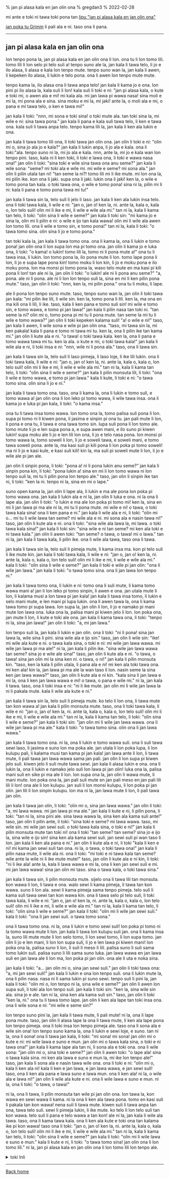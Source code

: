 % jan pi alasa kala en jan olin ona
% gregdan3
% 2022-02-28

mi ante e toki ni tawa toki pona tan [lipu "jan pi alasa kala en jan olin ona"](https://en.wikipedia.org/wiki/The_Fisherman_and_His_Wife)

[jan poka tu Grimm](https://en.wikipedia.org/wiki/Brothers_Grimm) li pali ala e ni. taso ona li pana.

---

## jan pi alasa kala en jan olin ona

lon tenpo pona la, jan pi alasa kala en jan olin ona li lon. ona tu li lon tomo
lili. tomo lili li lon selo pi telo suli a! tenpo suno ale la, jan kala li tawa
telo, li jo e ilo alasa, li alasa e kala lon tenpo mute. tenpo suno wan la, jan
kala li awen, li kepeken ilo alasa, li lukin e telo pona. ona li awen lon tenpo
mute mute.

tenpo kama la, ilo alasa ona li tawa anpa telo! jan kala li kama jo e ona. lon
pini pi ilo alasa la, kala suli li lon! kala suli li toki e ni: "jan pi alasa
kala, o kute e toki mi, o awen ala e mi! mi kala ala. mi jan lawa pi wawa nasa!
sina moli e mi la, mi pona ala e sina. sina moku e mi la, mi jaki! ante la, o
moli ala e mi, o pana e mi tawa telo, o ken e tawa mi!"

jan kala li toki: "nnn, mi sona e toki sina! o toki mute ala. tan toki sina la,
mi wile e ni: sina tawa pona." jan kala li pana e kala suli tawa telo, li ken e
tawa ona. kala suli li tawa anpa telo. tenpo kama lili la, jan kala li ken ala
lukin e ona.

jan kala li tawa tomo lili ona, li toki tawa jan olin ona. jan olin li toki e
ni: "olin mi o, sina jo ala jo e kala?" jan kala li lukin anpa, li jo ala e
kala. ona li toki:"ala. tenpo suno ni la, mi jo ala e kala. nnn, ante la, mi jo
e kala wan lon tenpo pini. taso, kala ni li ken toki, li toki e lawa ona, li
toki e wawa nasa ona!" jan olin li toki: "sina toki e wile sina tawa ona anu
seme?" jan kala li wile sona: "seme? mi toki ala e wile mi. mi wile e seme? mi
sona ala." jan olin li pilin utala tan ni! "tan seme la ni?! tomo lili mi li ike
mute. mi lon ona la, mi pilin ike. kon ona li jaki. supa ona li jaki. lukin ona
li jaki! ken la, o wile e tomo pona tan kala. o toki tawa ona, o wile e tomo
pona! sina ni la, pilin mi li ni: kala li pana e tomo pona tawa mi tu!"

jan kala li tawa sin la, telo suli li jelo li laso. jan kala li ken ala lukin
insa telo. ona li toki tawa kala, li wile e ni: "jan o, jan o! ken la, ni. ante
la, kala o, kala o, lon telo suli! olin mi li ike e mi, li wile e wile ala mi."
tan ni la, kala li kama tan telo, li toki: "olin sina li wile e seme?" jan kala
li toki sin: "mi kama jo e sina la, olin mi li pilin e ni: o wile e ijo tan kala
wawa! olin mi li wile ala awen lon tomo lili. ona li wile e tomo sin, e tomo
pona!" tan ni la, kala li toki: "o tawa tomo sina. olin sina li jo e tomo pona."

tan toki kala la, jan kala li tawa tomo ona. ona li kama la, ona li lukin e tomo
pona! jan olin ona li lon supa lon ma pi tomo ona. jan olin li kama jo e luka
ona, li toki: "o kama! o lukin! tomo lili la, tomo ni li pona mute a!" ona tu li
tawa insa, li lukin. lon tomo pona la, ilo pona mute li lon. tomo lape pona li
lon, li jo e supa lape pona kin! tomo moku li lon kin, li jo e moku pona e ilo
moku pona. lon ma monsi pi tomo pona la, waso telo mute en ma kasi pi kili pona
li lon! tan ale ni la, jan olin li toki: "o lukin! ale ni li pona anu seme?" "a,
pona. ale ni li pona. ale ni li lon lon tenpo suli la, sina en mi li ken pilin
pona mute." taso, jan olin li toki: "nnn, ken la, mi pilin pona." ona tu li
moku, li lape.

ale li pona lon tenpo suno mute. taso, tenpo suno wan la, jan olin li toki tawa
jan kala: "mi pilin ike lili, li wile sin. ken la, tomo pona li lili. ken la, ma
ona en ma kili ona li lili, li ike. taso, kala li ken pana e tomo suli sin! mi
wile e tomo sin, e tomo wawa, e tomo pi jan lawa!" jan kala li pilin nasa tan
toki ni. "tan seme la ni? olin mi o, tomo pona pi mi tu li pona mute. tan seme
la mi tu li wile e tomo wawa?" jan olin li toki kepeken kalama suli! "a! o wile
e ni!" taso, jan kala li awen, li wile sona e wile pi jan olin ona. "taso, mi
tawa sin la, mi ken pakala! kala li pana e tomo ni tawa mi tu. ken la, ona li
pilin ike tan kama mi." jan olin li kute ala e ni. "o tawa! o toki tawa kala.
ken la, ona li pana e tomo wawa tawa mi tu. ken la ala. o kute e mi, o toki tawa
kala!" jan kala li wile ala e ni, li toki insa e ni: "nnn, wile ni li pona ala."
taso, ona li tawa sin.

jan kala li tawa sin la, telo suli li laso pimeja, li laso loje, li ike lili
lukin. ona li toki tawa kala, li wile e ni: "jan o, jan o! ken la, ni. ante la,
kala o, kala o, lon telo suli! olin mi li ike e mi, li wile e wile ala mi." tan
ni la, kala li kama tan telo, li toki: "olin sina li wile e seme?" jan kala li
pilin monsuta lili, li toki: "ona li wile e tomo wawa, e tomo pi jan lawa." kala
li kute, li toki e ni: "o tawa tomo sina. olin sina li jo e ni."

jan kala li tawa tomo ona. taso, ona li kama la, ona li lukin e tomo suli, e
tomo wawa a! jan olin ona li lon leko pi tomo wawa, li wile tawa insa. ona li
kama jo e luka pi jan kala, li toki: "o kama insa."

ona tu li tawa insa tomo wawa. lon tomo ona la, tomo palisa suli pona li lon.
supa pi tomo ni li kiwen pona, li jasima e sinpin pi ona tu. jan pali mute li
lon, li pona e ona tu, li tawa e ona tawa tomo sin. lupa suli pona li lon tomo
ale. tomo mute li jo e len supa pona a, e supa awen mani, e ilo suno pi kiwen
lukin! supa moku ale li jo e len lili lon ona, li jo e telo nasa pona. lon monsi
pi tomo wawa la, tomo soweli li lon, li jo e soweli tawa, e soweli mani, e tomo
tawa soweli pona. ante la, ma kasi suli pi kili pona li lon poka pi tomo soweli!
ma ni li jo e kasi kule, e kasi suli kili! kin la, ma suli pi soweli mute li
lon, li jo e wile ale pi jan ale.

jan olin li sinpin pona, li toki: "pona a! ni li pona lukin anu seme?" jan kala
li sinpin pona kin, li toki: "pona lukin a! sina en mi li lon tomo wawa ni lon
tenpo suli la, mi tu li pilin pona lon tenpo ale." taso, jan olin li sinpin ike
tan ni, li toki: "ken la ni. tenpo ni la, sina en mi o lape."

suno open kama la, jan olin li lape ala, li lukin e ma ale pona lon poka pi tomo
wawa ona. jan kala li lukin ala e ni la, jan olin li luka e ona. ni la ona li
lape ala. jan olin li toki: "o lukin e ma ale lon poka pi tomo mi! ken la, sina
en mi li jan lawa pi ma ale ni la, mi tu li pona mute. mi wile e ni! o tawa, o
toki tawa kala sina! ona li ken pana e ni." jan kala li wile ala e ni, li toki:
"olin mi o... mi tu li wile lawa tan seme? mi wile ala e ni. mi sona ala e nasin
tawa ni!" taso, jan olin li kute ala e ni. ona li toki: "sina wile ala lawa la,
mi lawa. o toki tawa kala sina!" jan kala li toki sin: "sina wile e ni tan seme?
mi ken ala toki e ni tawa kala." jan olin li awen toki: "tan seme? o tawa, o
tawa! mi o lawa." tan ni la, jan kala li tawa kala, li pilin ike. ona li wile
ala tawa, taso ona li tawa.

jan kala li tawa sin la, telo suli li pimeja mute, li kama insa ma. kon pi telo
suli li ike mute kin. jan kala li toki tawa kala, li wile e ni: "jan o, jan o!
ken la, ni. ante la, kala o, kala o, lon telo suli! olin mi li ike e mi, li wile
e wile ala mi." kala li toki: "olin sina li wile e seme?" jan kala li toki e
wile pi jan olin: "ona li wile jan lawa." jan kala li toki: "o tawa tomo sina.
ona li jan lawa lon tenpo ni."

jan kala li tawa tomo ona, li lukin e ni: tomo ona li suli mute, li kama tomo
wawa mani a! jan li lon leko pi tomo sinpin, li awen e ona. jan utala mute li
lon, li kalama musi a lon tawa pi jan kala! jan kala li tawa insa tomo, li lukin
e selo mani mute, e len mani pi lupa lukin. ona li awen tawa la, ona li kama
tawa tomo pi supa lawa. lon supa la, jan olin li lon, li jo e namako pi mani
mute lon lawa ona. luka ona la, palisa mani pi kiwen jelo li lon. lon poka ona,
jan mute li lon, li kute e toki ale ona. jan kala li kama tawa ona, li toki:
"tenpo ni la, sina jan lawa!" jan olin li toki: "a, mi jan lawa."

lon tenpo suli la, jan kala li lukin e jan olin. ona li toki: "ni li pona! sina
jan lawa la, wile sina li pini. sina wile ala e ijo sin." taso, jan olin li wile
sin: "ike! mi wile ala kute e ni. o tawa kala sina, o toki e ni: mi wile jan
lawa wawa. mi wile jan lawa pi ma ale!" ni la, jan kala li pilin ike. "sina wile
jan lawa wawa tan seme? sina jo e wile ale sina!" taso, jan olin li kute ala e
ni. "o tawa, o tawa! sina jan olin mi la sina ken ni. o tawa, o ni!" jan kala li
pilin monsuta kin. "taso, ken la kala li pilin utala, li pana ala e ni! mi ken
ala toki tawa ona. mi ken ala! kin la, jan lawa pi ma ale la wan taso li lon.
nasin seme la sina ken jan lawa wawa?" taso, jan olin li kute ala e ni kin.
"kala sina li jan lawa e mi la, ona li ken jan lawa wawa e mi! o tawa, o pana e
wile mi." ni la, jan kala li tawa. taso, ona li toki insa e ni: "ni li ike mute.
jan olin mi li wile jan lawa la ni li pakala mute. kala li wile ala kute e ni."

jan kala li tawa sin la, telo suli li pimeja mute. ko telo li lon ona, li tawa
mute tan kon wawa a! jan kala li pilin monsuta mute. taso, ona li toki tawa
kala, li wile e ni: "jan o, jan o! ken la, ni. ante la, kala o, kala o, lon telo
suli! olin mi li ike e mi, li wile e wile ala mi." tan ni la, kala li kama tan
telo, li toki: "olin sina li wile e seme?" jan kala li toki sin: "jan olin mi li
wile jan lawa wawa. ona li wile jan lawa pi ma ale." kala li toki: "o tawa tomo
sina. olin ona li jan lawa wawa."

jan kala li tawa tomo ona. ni la, ona li lukin e tomo wawa suli. ona li suli
tawa sewi laso, li jasima e suno lon ma poka ale. jan utala li lon poka lupa, li
lon kulupu pali, li kalama musi tan kama pi jan kala! jan lawa ante li lon, li
tawa mute, li pali tawa jan lawa wawa sama jan pali. jan olin li lon supa pi
kiwen jelo suli. kiwen jelo li suli mute tawa sewi. jan kala li alasa lukin e
ona. ona li lukin la, ona li lukin e namako jelo suli lon lawa pi jan olin! luka
ona la, palisa mani suli en sike pi ma ale li lon. lon supa ona la, jan olin li
wawa mute, li mani mute. lon poka ona la, jan pali suli mute en jan pali meso en
jan pali lili lili li lon! ona ale li lon kulupu. jan suli li lon monsi kulupu,
li lon poka pi jan olin. jan lili li lon sinpin kulupu. lon ma ni la, jan lawa
mute li lon, li pali tawa jan olin.

jan kala li tawa jan olin, li toki: "olin mi o, sina jan lawa wawa." jan olin li
toki: "a, mi lawa wawa. mi jan lawa pi ma ale." jan kala li kute e ni, li pilin
pona, li toki: "tan ni la, sina pini ale. sina lawa wawa la, sina ken ala kama
suli ante!" taso, jan olin li pilin ante, li toki: "sina toki e seme? mi lawa
wawa. taso, mi wile sin. mi wile jan sewi suli. o toki tawa kala sina, o toki e
ni!" jan kala li pilin monsuta mute tan toki ni! ona li toki "tan seme? tan
seme? sina jo e ijo la, sina wile e ijo sin! sina ken ala kama sewi suli. jan
sewi suli pi wan taso li lon. jan kala li ken ala pana e ni." jan olin li kute
ala e ni, li toki "kala li ken e ni! mi kama jan sewi suli tan ona. ni la, o
tawa, o toki tawa ona!" jan kala li pilin nasa mute, li wile ala ni. ona li
toki: "mi toki e ni tawa kala tan seme? wile ante la wile ni li ike mute mute!"
taso, jan olin li kute ala e ni kin, li toki: "ni li ike ala! ante la, kala li
lawa wawa e mi la, ona li ken jan sewi suli e mi. mi jan lawa wawa! sina jan
olin mi taso. sina o tawa kala, o toki tawa sina."

jan kala li tawa sin, li pilin monsuta mute. sijelo ona li tawa lili tan
monsuta. kon wawa li lon, li tawa e ona. walo sewi li kama pimeja, li tawa tan
kon wawa. suno li lon ala. sewi li kama pimeja sama tenpo pimeja. telo suli li
kama suli tawa sewi tan kon wawa kin. ona li tawa selo pi telo suli, li toki
tawa kala, li wile e ni: "jan o, jan o! ken la, ni. ante la, kala o, kala o, lon
telo suli! olin mi li ike e mi, li wile e wile ala mi." tan ni la, kala li kama
tan telo, li toki: "olin sina li wile e seme?" jan kala li toki: "olin mi li
wile jan sewi suli." kala li toki: "ona li jan sewi suli. o tawa tomo sona."

ona li tawa tomo ona. ni la, ona li lukin e tomo sewi suli! lon poka pi tomo ni
la tomo wawa mute li lon. jan kala li tawa lon kulupu suli jan. ona li kama insa
la, suno lili mute mute li lon selo tomo, li lon sewi tomo, li lon supa tomo.
jan olin li jo e len mani, li lon lon supa suli, li jo e len lawa pi kiwen mani!
lon poka ona la, palisa suno li lon, li suli li meso li lili. palisa suno li
suli sama tomo lukin suli. palisa suno li lili sama suno luka. jan lawa wawa en
jan lawa suli en jan lawa ale li lon ma, lon poka pi jan olin. ona ale li uta e
noka sina.

jan kala li toki: "a... jan olin mi o, sina jan sewi suli." jan olin li toki
tawa ona: "a, mi jan sewi suli!" jan kala li lukin e ona lon tenpo suli. ona li
lukin mute la, ona li pilin nasa. nasa ni li sama lukin pi suno sewi. tenpo suli
li pini la, jan kala li toki: "olin mi o, lon tenpo ni la, sina wile e seme?"
jan olin li awen lon supa suli, li toki ala lon tenpo suli. jan kala li toki
sin: "ken la, sina wile sin ala. sina jo e ale. tan ni la, sina ken ala kama
suli sin." taso, jan olin li toki "ken la, ni." ona tu li tawa tomo lape. jan
olin li ken ala lape tan toki insa ona. ona li wile sona e ni: "mi wile e seme
sin?"

lon tenpo suno pini la, jan kala li tawa mute, li pali mute! ni la, ona li lape
pona mute. taso, jan olin li alasa lape la ona li tawa mute, li ken ala lape
pona lon tenpo pimeja. ona li toki insa lon tenpo pimeja ale. taso ona li sona
ala e wile sin ona! lon tenpo suno kama la, ona li lukin e sewi loje, e suno.
tan ni la, ona li sona! ona li tawa jan kala, li toki: "mi sona! mi sona! jan
olin mi o kute e ni: mi wile lawa e suno e mun. jan olin mi o tawa kala sina, o
toki e ni tawa ona!" jan kala li kama lape ala tan ni, li sona ala e toki ona.
ona li wile sona: "jan olin mi o, sina toki e seme?" jan olin li awen toki: "o
lape ala! sina o tawa kala sina. mi ken ala lawa e suno e mun la, mi ike lon
tenpo ale!" taso, jan kala li sona ala e nasin tawa wile ona. ona li toki e ni:
"olin mi o, kala li ken ala ni! kala li ken e jan lawa, e jan lawa wawa, e jan
sewi suli! taso, ona li ken ala pana e lawa suno e lawa mun. ona li ken ala! ni
la, o wile ala e lawa ni!" jan olin li wile ala kute e ni. ona li wile lawa e
suno e mun. ni la, ona li toki: "o tawa, o tawa!"

ni la, ona li tawa, li pilin monsuta tan wile pi jan olin ona. lon tawa la, kon
wawa en sewi wawa li kama. ni la ona li ken ala tawa pona. tomo en kasi suli li
pakala tan kon wawa! nena suli li tawa mute. kiwen suli li tawa anpa tan ona,
tawa telo suli. sewi li pimeja lukin, li ike mute. ko telo li lon telo suli tan
kon wawa. telo suli li pana e telo wawa a tan kon! ale ni la, jan kala li wile
ala tawa. taso, ona li kama tawa kala. ona li ken ala kute e toki ona tan kalama
ike pi kon wawa! taso ona li toki: "jan o, jan o! ken la, ni. ante la, kala o,
kala o, lon telo suli! olin mi li ike e mi, li wile e wile ala mi." tan ni la,
kala li kama tan telo, li toki: "olin sina li wile e seme?" jan kala li toki:
"olin mi li wile lawa e suno e mun." kala li kute e ni, li toki: "o tawa tomo
sina! jan olin ona li lon tomo lili." ni la, jan pi alasa kala en jan olin ona
li lon tomo lili lon tenpo ale.

<details> <summary>toki Inli</summary>

Translation by @gregdan3

Collected by the [Brothers Grimm](https://en.wikipedia.org/wiki/Brothers_Grimm)

---

## The Fisherman and his Wife

There was once a fisherman and his wife who lived together in a hovel by the
sea-shore, and the fisherman went out every day with his hook and line to
catch fish, and he angled and angled. One day he was sitting with his rod and
looking into the clear water, and he sat and sat.

At last down went the line to the bottom of the water, and when he drew it up
he found a great flounder on the hook. And the flounder said to him,
"Fisherman, listen to me; let me go, I am not a real fish but an enchanted
prince. What good shall I be to you if you land me? I shall not taste well; so
put me back into the water again, and let me swim away."

"Well," said the fisherman, "no need of so many words about the matter, as you
can speak I had much rather let you swim away." Then he put him back into the
clear water, and the flounder sank to the bottom, leaving a long streak of
blood behind him.

Then the fisherman got up and went home to his wife in their hovel. "Well,
husband," said the wife, "have you caught nothing today?" "No," said the man
"that is, I did catch a flounder, but as he said he was an enchanted prince, I
let him go again." "Then, did you wish for nothing?" said the wife. "No," said
the man; "what should I wish for?" "Oh dear!" said the wife; "and it is so
dreadful always to live in this evil-smelling hovel. you might as well have
wished for a little cottage; go again and call him; tell him we want a little
cottage, I daresay he will give it us; go, and be quick."

And when he went back, the sea was green and yellow, and not nearly so clear.
So he stood and said, "O man, O man! If man you be, Or flounder, flounder, in
the sea- Such a tiresome wife I've got, For she wants what I do not." Then the
flounder came swimming up, and said, "Now then, what does she want?" "Oh,"
said the man, "you know when I caught you my wife says I ought to have wished
for something. She does not want to live any longer in the hovel, and would
rather have a cottage. "Go home with you," said the flounder, "she has it
already."

So the man went home, and found, instead of the hovel, a little cottage, and
his wife was sitting on a bench before the door. And she took him by the hand,
and said to him, "Come in and see if this is not a great improvement." So they
went in, and there was a little house-place and a beautiful little bedroom, a
kitchen and larder, with all sorts of furniture, and iron and brass ware of
the very best. And at the back was a little yard with fowls and ducks, and a
little garden full of green vegetables and fruit. "Look," said the wife, "is
not that nice?" "Yes," said the man, "if this can only last we shall be very
well contented." "We will see about that," said the wife. And after a meal
they went to bed.

So all went well for a week or fortnight, when the wife said, "Look here,
husband, the cottage is really too confined, and the yard and garden are so
small; I think the flounder had better get us a larger house; I should like
very much to live in a large stone castle; so go to your fish and he will send
us a castle." "o my dear wife," said the man, "the cottage is good enough;
what do we want a castle for?" "We want one," said the wife; "go along with
you; the flounder can give us one." "Now, wife," said the man, "the flounder
gave us the cottage; I do not like to go to him again, he may be angry." "Go
along," said the wife, "he might just as well give us it as not; do as I say!"
The man felt very reluctant and unwilling; and he said to himself, "It is not
the right thing to do;" nevertheless he went.

So when he came to the seaside, the water was purple and dark blue and grey
and thick, and not green and yellow as before. And he stood and said, "O man,
O man!-if man you be, Or flounder, flounder, in the sea- Such a tiresome wife
I've got, For she wants what I do not." "Now then, what does she want?" said
the flounder. "Oh," said the man, half frightened, "she wants to live in a
large stone castle." "Go home with you, she is already standing before the
door," said the flounder.

Then the man went home, as he supposed, but when he got there, there stood in
the place of the cottage a great castle of stone, and his wife was standing on
the steps, about to go in; so she took him by the hand, and said, "Let us
enter."

With that he went in with her, and in the castle was a great hall with a
marble- pavement, and there were a great many servants, who led them through
large doors, and the passages were decked with tapestry, and the rooms with
golden chairs and tables, and crystal chandeliers hanging from the ceiling;
and all the rooms had carpets. And the tables were covered with eatables and
the best wine for any one who wanted them. And at the back of the house was a
great stable-yard for horses and cattle, and carriages of the finest; besides,
there was a splendid large garden, with the most beautiful flowers and fine
fruit trees, and a pleasance full half a mile long, with deer and oxen and
sheep, and everything that heart could wish for.

"There!" said the wife, "is not this beautiful?" "Oh yes," said the man, "if
it will only last we can live in this fine castle and be very well contented."
"We will see about that," said the wife, "in the meanwhile we will sleep upon
it." With that they went to bed.

The next morning the wife was awake first, just at the break of day, and she
looked out and saw from her bed the beautiful country lying all round. The man
took no notice of it, so she poked him in the side with her elbow, and said,
"Husband, get up and just look out of the window. Look, just think if we could
be king over all this country. Just go to your fish and tell him we should
like to be king." "Now, wife," said the man, "what should we be kings for? I
don't want to be king." "Well," said the wife, "if you don't want to be king,
I will be king." "Now, wife," said the man, "what do you want to be king for?
I could not ask him such a thing." "Why not?" said the wife, "you must go
directly all the same; I must be king." So the man went, very much put out
that his wife should want to be king. "It is not the right thing to do-not at
all the right thing," thought the man. He did not at all want to go, and yet
he went all the same.

And when he came to the sea the water was quite dark grey, and rushed far
inland, and had an ill smell. And he stood and said, "O man, O man!-if man you
be, Or flounder, flounder, in the sea- Such a tiresome wife I've got, For she
wants what I do not." "Now then, what does she want?" said the fish. "Oh
dear!" said the man, "she wants to be king." "Go home with you, she is so
already," said the fish.

So the man went back, and as he came to the palace he saw it was very much
larger, and had great towers and splendid gateways; the herald stood before
the door, and a number of soldiers with kettle-drums and trumpets. And when he
came inside everything was of marble and gold, and there were many curtains
with great golden tassels. Then he went through the doors of the saloon to
where the great throne-room was, and there was his wife sitting upon a throne
of gold and diamonds, and she had a great golden crown on, and the sceptre in
her hand was of pure gold and jewels, and on each side stood six pages in a
row, each one a head shorter than the other. So the man went up to her and
said, "Well, wife, so now you are king!" "Yes," said the wife, "now I am
king."

So then he stood and looked at her, and when he had gazed at her for some time
he said, "Well, wife, this is fine for you to be king! Now there is nothing
more to wish for." "O husband!" said the wife, seeming quite restless, "I am
tired of this already. Go to your fish and tell him that now I am king I must
be emperor." "Now, wife," said the man, "what do you want to be emperor for?"
"Husband," said she, "go and tell the fish I want to be emperor!' "Oh dear!"
said the man, "he could not do it-I cannot ask him such a thing. There is but
one emperor at a time; the fish can't possibly make any one emperor-indeed he
can't." "Now, look here," said the wife, "I am king, and you are only my
husband, so will you go at once? Go along! For if he was able to make me king
he is able to make me emperor; and I will and must be emperor, so go along!"
So he was obliged to go; and as he went he felt very uncomfortable about it,
and he thought to himself, "It is not at all the right thing to do; to want to
be emperor is really going too far; the flounder will soon be beginning to get
tired of this."

With that he came to the sea, and the water was quite black and thick, and the
foam flew, and the wind blew, and the man was terrified. But he stood and
said, "O man, O man!-if man you be, Or flounder, flounder, in the sea- Such a
tiresome wife I've got, For she wants what I do not." "What is it now?" said
the fish. "Oh dear!" said the man, "my wife wants to be emperor." "Go home
with you," said the fish, "she is emperor already."

So the man went home, and found the castle adorned with polished marble and
alabaster figures, and golden gates. The troops were being marshalled before
the door, and they were blowing trumpets and beating drums and cymbals; and
when he entered he saw barons and earls and dukes waiting about like servants;
and the doors were of bright gold. And he saw his wife sitting upon a throne
made of one entire piece of gold, and it was about two miles high; and she had
a great golden crown on, which was about three yards high, set with brilliants
and carbuncles; and in one hand she held the sceptre, and in the other the
globe; and on both sides of her stood pages in two rows, all arranged
according to their size, from the most enormous giant of two miles high to the
tiniest dwarf of the size of my little finger; and before her stood earls and
dukes in crowds.

So the man went up to her and said, "Well, wife, so now you are emperor."
"Yes," said she, "now I am emperor." Then he went and sat down and had a good
look at her, and then he said, "Well now, wife, there is nothing left to be,
now you are emperor." "What are you talking about, husband?" said she; "I am
emperor, and next I will be pope! so go and tell the fish so." "Oh dear!" said
the man, "what is it that you don't want? You can never become pope; there is
but one pope in Christendom, and the fish can't possibly do it." "Husband,"
said she, "no more words about it; I must and will be pope; so go along to the
fish." "Now, wife," said the man, "how can I ask him such a thing? it is too
bad-it is asking a little too much; and, besides, he could not do it." "What
rubbish!" said the wife; "if he could make me emperor he can make me pope. Go
along and ask him; I am emperor, and you are only my husband, so go you must."

So he went, feeling very frightened, and he shivered and shook, and his knees
trembled; and there arose a great wind, and the clouds flew by, and it grew
very dark, and the sea rose mountains high, and the ships were tossed about,
and the sky was partly blue in the middle, but at the sides very dark and red,
as in a great tempest. And he felt despondent, and stood trembling and said,
"O man, O man!-if man you be, Or flounder, flounder, in the sea- Such a
tiresome wife I've got, For she wants what I do not." "Well, what now?" said
the fish. "Oh dear!" said the man, "she wants to be pope." "Go home with you,
she is pope already," said the fish.

So he went home, and he found himself before a great church, with palaces all
round. He had to make his way through a crowd of people; and when he got
inside he found the place lighted up with thousands and thousands of lights;
and his wife was clothed in a golden garment, and sat upon a very high throne,
and had three golden crowns on, all in the greatest priestly pomp; and on both
sides of her there stood two rows of lights of all sizes-from the size of the
longest tower to the smallest rushlight, and all the emperors and kings were
kneeling before her and kissing her foot.

"Well, wife," said the man, and sat and stared at her, "so you are pope."
"Yes," said she, "now I am pope!" And he went on gazing at her till he felt
dazzled, as if he were sitting in the sun. And after a little time he said,
"Well, now, wife, what is there left to be, now you are pope?" And she sat up
very stiff and straight, and said nothing. And he said again, "Well, wife, I
hope you are contented at last with being pope; you can be nothing more." "We
will see about that," said the wife. With that they both went to bed; but she
was as far as ever from being contented, and she could not get to sleep for
thinking of what she should like to be next.

The husband, however, slept as fast as a top after his busy day; but the wife
tossed and turned from side to side the whole night through, thinking all the
while what she could be next, but nothing would occur to her; and when she saw
the red dawn she slipped off the bed, and sat before the window to see the sun
rise, and as it came up she said, "Ah, I have it! what if I should make the
sun and moon to rise-husband!" she cried, and stuck her elbow in his ribs,
"wake up, and go to your fish, and tell him I want power over the sun and
moon." The man was so fast asleep that when he started up he fell out of bed.
Then he shook himself together, and opened his eyes and said, "Oh, wife, what
did you say?" "Husband," said she, "if I cannot get the power of making the
sun and moon rise when I want them, I shall never have another quiet hour. Go
to the fish and tell him so." "O wife!" said the man, and fell on his knees to
her, "the fish can really not do that for you. I grant you he could make you
emperor and pope; do be contented with that, I beg of you." And she became
wild with impatience, and screamed out, "I can wait no longer, go at once!"

And so off he went as well as he could for fright. And a dreadful storm arose,
so that he could hardly keep his feet; and the houses and trees were blown
down, and the mountains trembled, and rocks fell in the sea; the sky was quite
black, and it thundered and lightened; and the waves, crowned with foam, ran
mountains high. So he cried out, without being able to hear his own words, "O
man, O man!-if man you be, Or flounder, flounder, in the sea- Such a tiresome
wife I've got, For she wants what I do not." "Well, what now?" said the
flounder. "Oh dear!" said the man, "she wants to order about the sun and
moon." "Go home with you!" said the flounder, "you will find her in the old
hovel." And there they are sitting to this very day.

</details>

---

[Back home](/toki-pona/)
